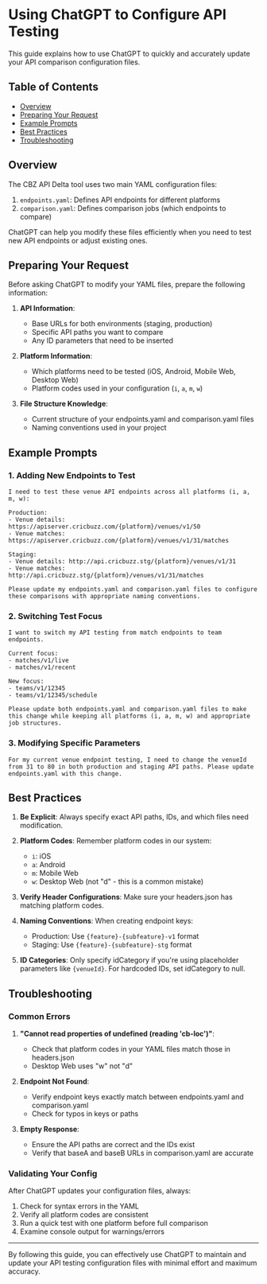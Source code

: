 # Using ChatGPT to Configure API Testing

This guide explains how to use ChatGPT to quickly and accurately update your API comparison configuration files.

## Table of Contents
- [Overview](#overview)
- [Preparing Your Request](#preparing-your-request)
- [Example Prompts](#example-prompts)
- [Best Practices](#best-practices)
- [Troubleshooting](#troubleshooting)

## Overview

The CBZ API Delta tool uses two main YAML configuration files:

1. `endpoints.yaml`: Defines API endpoints for different platforms
2. `comparison.yaml`: Defines comparison jobs (which endpoints to compare)

ChatGPT can help you modify these files efficiently when you need to test new API endpoints or adjust existing ones.

## Preparing Your Request

Before asking ChatGPT to modify your YAML files, prepare the following information:

1. **API Information**:
   - Base URLs for both environments (staging, production)
   - Specific API paths you want to compare
   - Any ID parameters that need to be inserted

2. **Platform Information**:
   - Which platforms need to be tested (iOS, Android, Mobile Web, Desktop Web)
   - Platform codes used in your configuration (`i`, `a`, `m`, `w`)

3. **File Structure Knowledge**:
   - Current structure of your endpoints.yaml and comparison.yaml files
   - Naming conventions used in your project

## Example Prompts

### 1. Adding New Endpoints to Test

```
I need to test these venue API endpoints across all platforms (i, a, m, w):

Production:
- Venue details: https://apiserver.cricbuzz.com/{platform}/venues/v1/50
- Venue matches: https://apiserver.cricbuzz.com/{platform}/venues/v1/31/matches

Staging:
- Venue details: http://api.cricbuzz.stg/{platform}/venues/v1/31
- Venue matches: http://api.cricbuzz.stg/{platform}/venues/v1/31/matches

Please update my endpoints.yaml and comparison.yaml files to configure these comparisons with appropriate naming conventions.
```

### 2. Switching Test Focus

```
I want to switch my API testing from match endpoints to team endpoints. 

Current focus:
- matches/v1/live
- matches/v1/recent

New focus:
- teams/v1/12345
- teams/v1/12345/schedule

Please update both endpoints.yaml and comparison.yaml files to make this change while keeping all platforms (i, a, m, w) and appropriate job structures.
```

### 3. Modifying Specific Parameters

```
For my current venue endpoint testing, I need to change the venueId from 31 to 80 in both production and staging API paths. Please update endpoints.yaml with this change.
```

## Best Practices

1. **Be Explicit**: Always specify exact API paths, IDs, and which files need modification.

2. **Platform Codes**: Remember platform codes in our system:
   - `i`: iOS
   - `a`: Android
   - `m`: Mobile Web
   - `w`: Desktop Web (not "d" - this is a common mistake)

3. **Verify Header Configurations**: Make sure your headers.json has matching platform codes.

4. **Naming Conventions**: When creating endpoint keys:
   - Production: Use `{feature}-{subfeature}-v1` format
   - Staging: Use `{feature}-{subfeature}-stg` format

5. **ID Categories**: Only specify idCategory if you're using placeholder parameters like `{venueId}`. For hardcoded IDs, set idCategory to null.

## Troubleshooting

### Common Errors

1. **"Cannot read properties of undefined (reading 'cb-loc')"**:
   - Check that platform codes in your YAML files match those in headers.json
   - Desktop Web uses "w" not "d"

2. **Endpoint Not Found**:
   - Verify endpoint keys exactly match between endpoints.yaml and comparison.yaml
   - Check for typos in keys or paths

3. **Empty Response**:
   - Ensure the API paths are correct and the IDs exist
   - Verify that baseA and baseB URLs in comparison.yaml are accurate

### Validating Your Config

After ChatGPT updates your configuration files, always:

1. Check for syntax errors in the YAML
2. Verify all platform codes are consistent
3. Run a quick test with one platform before full comparison
4. Examine console output for warnings/errors

---

By following this guide, you can effectively use ChatGPT to maintain and update your API testing configuration files with minimal effort and maximum accuracy.
